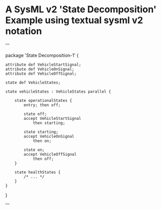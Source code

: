 # A SysML v2 'State Decomposition' Example using textual sysml v2 notation

'''

package 'State Decomposition-1' {
	
	attribute def VehicleStartSignal;
	attribute def VehicleOnSignal;
	attribute def VehicleOffSignal;
	
	state def VehicleStates;
		
	state vehicleStates : VehicleStates parallel {
		
		state operationalStates {
			entry; then off;
			
			state off;
			accept VehicleStartSignal 
				then starting;
				
			state starting;
			accept VehicleOnSignal
				then on;
				
			state on;
			accept VehicleOffSignal
				then off;
		}
		
		state healthStates { 
			/* ... */
		}
	}
	
}

'''
